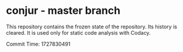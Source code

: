 # conjur - master branch

This repository contains the frozen state of the repository.
Its history is cleared. It is used only for static code
analysis with Codacy.

Commit Time: 1727830491